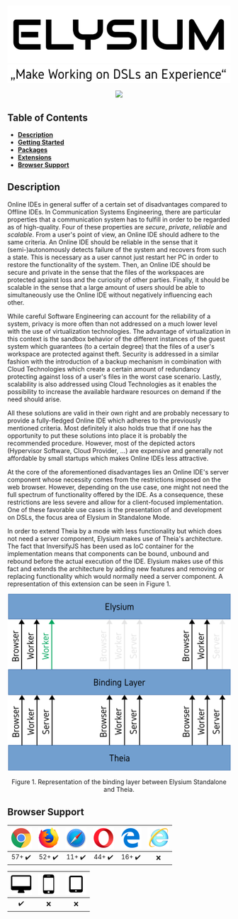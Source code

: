 <p align="center">
    <img src="doc/images/elysium.png"/>
    <img src="doc/images/quote.png" width="718"/>
</p>
<p align="center">
    <a href="https://github.com/EmbeddedMontiArc/Documentation/blob/master/reposlides/18.05.17.OnlineIDE.pdf">
        <img src="https://img.shields.io/badge/PDF-2018--05--17-brightgreen.svg"/>
    </a>
</p>

## Table of Contents
* [**Description**](#description)
* [**Getting Started**](/doc/GettingStarted.md)
* [**Packages**](../../packages/standalone)
* [**Extensions**](../../extensions/standalone)
* [**Browser Support**](#browser-support)

## Description
Online IDEs in general suffer of a certain set of disadvantages compared to Offline IDEs. In
Communication Systems Engineering, there are particular properties that a communication system
has to fulfill in order to be regarded as of high-quality. Four of these properties are *secure*,
*private*, *reliable* and *scalable*. From a user's point of view, an Online IDE should adhere to
the same criteria. An Online IDE should be reliable in the sense that it (semi-)autonomously
detects failure of the system and recovers from such a state. This is necessary as a user cannot
just restart her PC in order to restore the functionality of the system. Then, an Online IDE
should be secure and private in the sense that the files of the workspaces are protected against
loss and the curiosity of other parties. Finally, it should be scalable in the sense that a large
amount of users should be able to simultaneously use the Online IDE without negatively influencing
each other.

While careful Software Engineering can account for the reliability of a system, privacy is more
often than not addressed on a much lower level with the use of virtualization technologies. The
advantage of virtualization in this context is the sandbox behavior of the different instances
of the guest system which guarantees (to a certain degree) that the files of a user's workspace
are protected against theft. Security is addressed in a similar fashion with the introduction
of a backup mechanism in combination with Cloud Technologies which create a certain amount of
redundancy protecting against loss of a user's files in the worst case scenario. Lastly,
scalability is also addressed using Cloud Technologies as it enables the possibility to
increase the available hardware resources on demand if the need should arise.

All these solutions are valid in their own right and are probably necessary to provide a
fully-fledged Online IDE which adheres to the previously mentioned criteria. Most definitely
it also holds true that if one has the opportunity to put these solutions into place it is
probably the recommended procedure. However, most of the depicted actors (Hypervisor Software,
Cloud Provider, ...) are expensive and generally not affordable by small startups which makes
Online IDEs less attractive.

At the core of the aforementioned disadvantages lies an Online IDE's server component whose
necessity comes from the restrictions imposed on the web browser. However, depending on the
use case, one might not need the full spectrum of functionality offered by the IDE. As a
consequence, these restrictions are less severe and allow for a client-focused implementation.
One of these favorable use cases is the presentation of and development on DSLs, the focus
area of Elysium in Standalone Mode.

In order to extend Theia by a mode with less functionality but which does not need a server
component, Elysium makes use of Theia's architecture. The fact that InversifyJS has been used
as IoC container for the implementation means that components can be bound, unbound and
rebound before the actual execution of the IDE. Elysium makes use of this fact and extends
the architecture by adding new features and removing or replacing functionality which
would normally need a server component. A representation of this extension can be seen in
Figure 1.

<p align="center">
    <img src="doc/images/binding-layer.png" width="520"/>
</p>
<p align="center">
    Figure 1. Representation of the binding layer between Elysium Standalone and Theia.
</p>

## Browser Support
| ![Google Chrome](doc/images/chrome.png) | ![Mozilla Firefox](doc/images/firefox.png) | ![Safari](doc/images/safari.png) | ![Opera](doc/images/opera.png) | ![Microsoft Edge](doc/images/edge.png) | ![Internet Explorer](doc/images/ie.png) |
| :--------------------: | :--------------------: | :--------------------: | :--------------------: | :--------------------: | :---: |
| 57+ :heavy_check_mark: | 52+ :heavy_check_mark: | 11+ :heavy_check_mark: | 44+ :heavy_check_mark: | 16+ :heavy_check_mark: | :x:   |

| ![PC](doc/images/pc.png) | ![Smartphones](doc/images/smartphone.png) | ![Tablets](doc/images/tablet.png) |
| :----------------------: | :---------------------------------------: | :-------------------------------: |
| :heavy_check_mark:       | :x:                                       | :x:                               |
